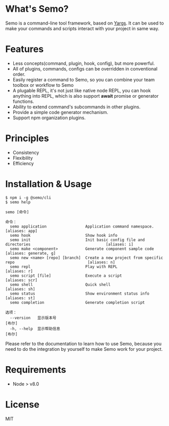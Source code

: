# What's Semo?

Semo is a command-line tool framework, based on [Yargs](https://www.npmjs.com/package/yargs). It can be used to make your commands and scripts interact with your project in same way.

# Features

- Less concepts(command, plugin, hook, config), but more powerful.
- All of plugins, commands, configs can be overridden in conventional order.
- Easily register a command to Semo, so you can combine your team toolbox or workflow to Semo
- A plugable REPL, it's not just like native node REPL, you can hook anything into REPL, which is also support **await** promise or generator functions.
- Ability to extend command's subcommands in other plugins.
- Provide a simple code generator mechanism.
- Support npm organization plugins.

# Principles

- Consistency
- Flexibility
- Efficiency

# Installation & Usage

```
$ npm i -g @semo/cli
$ semo help

semo [命令]

命令：
  semo application                 Application command namespace.                                       [aliases: app]
  semo hook                        Show hook info
  semo init                        Init basic config file and directories                                 [aliases: i]
  semo make <component>            Generate component sample code                               [aliases: generate, g]
  semo new <name> [repo] [branch]  Create a new project from specific repo                                [aliases: n]
  semo repl                        Play with REPL                                                         [aliases: r]
  semo script [file]               Execute a script                                                     [aliases: scr]
  semo shell                       Quick shell                                                           [aliases: sh]
  semo status                      Show environment status info                                          [aliases: st]
  semo completion                  Generate completion script

选项：
  --version   显示版本号                                                                                          [布尔]
  -h, --help  显示帮助信息                                                                                        [布尔]

```

Please refer to the documentation to learn how to use Semo, because you need to do the integration by yourself to make Semo work for your project.

# Requirements

- Node > v8.0

# License

MIT
